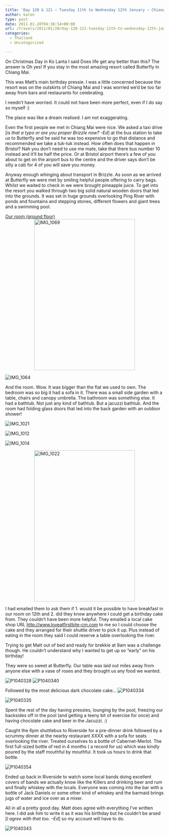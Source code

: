 ```yaml
---
title: 'Day 120 & 121 – Tuesday 11th to Wednesday 12th January – Chiang Mai (phase 1 – Matt’s 30th Birthday)'
author: karen
type: post
date: 2011-01-20T04:38:54+00:00
url: /travels/2011/01/20/day-120-121-tuesday-11th-to-wednesday-12th-january-chiang-mai-phase-1-matts-30th-birthday/
categories:
  - Thailand
  - Uncategorized

---
```

On Christmas Day in Ko Lanta I said Does life get any better than this? The answer is Oh yes! If you stay in the most amazing resort called Butterfly in Chiang Mai.

This was Matt’s main birthday pressie. I was a little concerned because the resort was on the outskirts of Chiang Mai and I was worried we’d be too far away from bars and restaurants for celebrating. 

I needn’t have worried. It could not have been more perfect, even if I do say so myself :)

The place was like a dream realised. I am not exaggerating. 

Even the first people we met in Chiang Mai were nice. We asked a taxi drive [_is that a typo or are you proper Brizzle now? -Ed_] at the bus station to take us to Butterfly and he said he was too expensive to go that distance and recommended we take a tuk-tuk instead. How often does that happen in Bristol? Nah you don’t need to use me mate, take that there bus number 10 instead and it’ll be half the price. Or at Bristol airport there’s a few of you about to get on the airport bus to the centre and the driver says don’t be silly a cab for 4 of you will save you money. 

Anyway enough whinging about transport in Brizzle. As soon as we arrived at Butterfly we were met by smiling helpful people offering to carry bags. Whilst we waited to check in we were brought pineapple juice. To get into the resort you walked through two big solid natural wooden doors that led into the grounds. It was set in huge grounds overlooking Ping River with ponds and fountains and stepping stones, different flowers and giant trees and a swimming pool. 

[Our room (ground floor)<img title="IMG_1069" style="border-top-width: 0px; display: block; border-left-width: 0px; float: none; border-bottom-width: 0px; margin-left: auto; margin-right: auto; border-right-width: 0px" height="480" alt="IMG_1069" src="http://www.mattburns.co.uk/travels/wp-content/uploads/2011/01/IMG_1069_thumb.jpg" width="320" border="0" />][1]

![IMG_1064](/travels-wp-content/uploads/2011/01/IMG_1064.jpg)

And the room. Wow. It was bigger than the flat we used to own. The bedroom was so big it had a sofa in it. There was a small side garden with a table, chairs and canopy umbrella. The bathroom was something else. It had a bathtub. Not just any kind of bathtub. But a jacuzzi bathtub. And the room had folding glass doors that led into the back garden with an outdoor shower! 

![IMG_1021](/travels-wp-content/uploads/2011/01/IMG_1021.jpg)

![IMG_1012](/travels-wp-content/uploads/2011/01/IMG_1012.jpg)

![IMG_1014](/travels-wp-content/uploads/2011/01/IMG_1014.jpg) 

<img title="IMG_1022" style="border-top-width: 0px; display: block; border-left-width: 0px; float: none; border-bottom-width: 0px; margin-left: auto; margin-right: auto; border-right-width: 0px" height="480" alt="IMG_1022" src="http://www.mattburns.co.uk/travels/wp-content/uploads/2011/01/IMG_1022_thumb.jpg" width="320" border="0" />

I had emailed them to ask them if 1. would it be possible to have breakfast in our room on 12th and 2. did they know anywhere I could get a birthday cake from. They couldn’t have been more helpful. They emailed a local cake shop URL <http://www.loveatfirstbite-cm.com> to me so I could choose the cake and they arranged for their shuttle driver to pick it up. Plus instead of eating in the room they said I could reserve a table overlooking the river.

Trying to get Matt out of bed and ready for brekkie at 9am was a challenge though. He couldn’t understand why I wanted to get up so “early” on his birthday!

They were so sweet at Butterfly. Our table was laid out miles away from anyone else with a vase of roses and they brought us any food we wanted. 

![P1040328](/travels-wp-content/uploads/2011/01/P1040328.jpg)&nbsp;![P1040340](/travels-wp-content/uploads/2011/01/P1040340.jpg)

Followed by the most delicious dark chocolate cake… ![P1040334](/travels-wp-content/uploads/2011/01/P1040334.jpg) 

![P1040335](/travels-wp-content/uploads/2011/01/P1040335.jpg)

Spent the rest of the day having pressies, lounging by the pool, freezing our backsides off in the pool (and getting a teeny bit of exercise for once) and having chocolate cake and beer in the Jacuzzi. :)

Caught the 6pm shuttlebus to Riverside for a pre-dinner drink followed by a scrummy dinner at the nearby restaurant XXXX with a sofa for seats overlooking the river. Treated ourselves to a bottle of Cabernet-Merlot. The first full-sized bottle of red in 4 months ( a record for us) which was kindly poured by the staff mouthful by mouthful. It took us hours to drink that bottle.

![P1040354](/travels-wp-content/uploads/2011/01/P1040354.jpg) 

Ended up back in Riverside to watch some local bands doing excellent covers of bands we actually know like the Killers and drinking beer and rum and finally whiskey with the locals. Everyone was coming into the bar with a bottle of Jack Daniels or some other kind of whiskey and the barmaid brings jugs of water and ice over as a mixer. 

All in all a pretty good day. Matt does agree with everything I’ve written here. I did ask him to write it as it was his birthday but he couldn’t be arsed [_I agree with that too. –Ed_] so my account will have to do.

![P1040343](/travels-wp-content/uploads/2011/01/P1040343.jpg)

 [1]: http://www.mattburns.co.uk/travels/wp-content/uploads/2011/01/IMG_1069.jpg
 [2]: http://www.mattburns.co.uk/travels/wp-content/uploads/2011/01/IMG_1064.jpg
 [3]: http://www.mattburns.co.uk/travels/wp-content/uploads/2011/01/IMG_1021.jpg
 [4]: http://www.mattburns.co.uk/travels/wp-content/uploads/2011/01/IMG_1012.jpg
 [5]: http://www.mattburns.co.uk/travels/wp-content/uploads/2011/01/IMG_1014.jpg
 [6]: http://www.mattburns.co.uk/travels/wp-content/uploads/2011/01/P1040328.jpg
 [7]: http://www.mattburns.co.uk/travels/wp-content/uploads/2011/01/P1040340.jpg
 [8]: http://www.mattburns.co.uk/travels/wp-content/uploads/2011/01/P1040334.jpg
 [9]: http://www.mattburns.co.uk/travels/wp-content/uploads/2011/01/P1040335.jpg
 [10]: http://www.mattburns.co.uk/travels/wp-content/uploads/2011/01/P1040354.jpg
 [11]: http://www.mattburns.co.uk/travels/wp-content/uploads/2011/01/P1040343.jpg